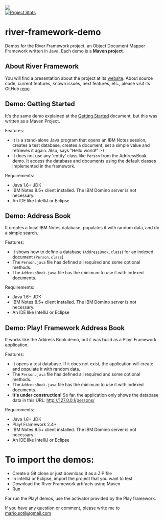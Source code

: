 <img src="http://www.river-framework.org/images/river-header.png" /><br/>
[![Project Stats](https://www.openhub.net/p/river-framework/widgets/project_thin_badge.gif)](https://www.openhub.net/p/river-framework)

# river-framework-demo

Demos for the River Framework project, an Object Document Mapper Framework written in Java. Each demo is a **Maven project**.

## About River Framework

You will find a presentation about the project at its [website](http://www.riverframework.org/). About source code, current features, known issues, next features, etc., please visit its GitHub [repo](https://github.com/mariosotil/river-framework).


## Demo: Getting Started

It's the same demo explained at the [Getting Started](https://github.com/mariosotil/river-framework-documentation/blob/master/getting-started.md) document, but this was written as a Maven Project.

Features:
- It is a stand-alone Java program that opens an IBM Notes session, creates a test database, creates a document, set a simple value and retrieves it again. Also, says "Hello world!" :-)  
- It does not use any 'entity' class like `Person` from the AddressBook demo. It access the database and documents using the  default classes implemented in the framework. 

Requirements:
- Java 1.6+ JDK
- IBM Notes 8.5+ client installed. The IBM Domino server is not necessary.
- An IDE like IntelliJ or Eclipse

## Demo: Address Book
It creates a local IBM Notes database, populates it with random data, and do a simple search. 

Features:
- It shows how to define a database (`AddressBook.class`) for an indexed document (`Person.class`)
- The `Person.java` file has defined all required and some optional methods.
- The `AddressBook.java` file has the minimum to use it with indexed documents. 

Requirements:
- Java 1.6+ JDK
- IBM Notes 8.5+ client installed. The IBM Domino server is not necessary.
- An IDE like IntelliJ or Eclipse

## Demo: Play! Framework Address Book
It works like the Address Book demo, but it was build as a Play! Framework application.

Features:
- It opens a test database. If it does not exist, the application will create and populate it with random data.
- The `Person.java` file has defined all required and some optional methods.
- The `AddressBook.java` file has the minimum to use it with indexed documents. 
- **It's under construction!** So far, the application only shows the database data in this URL: http://127.0.0.1/persons/

Requirements:
- Java 1.8+ JDK
- Play! Framework 2.4+
- IBM Notes 8.5+ client installed. The IBM Domino server is not necessary.
- An IDE like IntelliJ or Eclipse



# To import the demos:
- Create a Git clone or just download it as a ZIP file
- In IntelliJ or Eclipse, import the project that you want to test
- Download the River Framework artifacts using Maven
- Run
 
For run the Play! demos, use the activator provided by the Play framework.

If you have any question or comment, please write me to [mario.sotil@gmail.com](mailto:mario.sotil@gmail.com)
